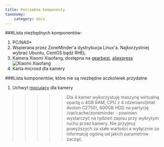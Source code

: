 ```yaml
---
title: Potrzebne komponenty
taxonomy:
    category: docs
---
```



###Lista niezbędnych komponentów:
1. PC/NAS*
2. Wspierana przez ZoneMinder'a dystrybucja Linux'a. Najkorzystniej wybrać Ubuntu, CentOS bądź RHEL
3. Kamera Xiaomi Xiaofang, dostępna na [gearbest](https://www.gearbest.com/ip-cameras/pp_620813.html), [aliexpress](https://www.aliexpress.com/wholesale?catId=0&initiative_id=SB_20180218020558&SearchText=xiaomi+xiaofang)
![Xiaomi Xiaofang](http://airmonitor.pl/images/xiaomi_xiaofang_01.jpg)
4. Karta microsd dla kamery

###Lista komponentów, które nie są niezbędne aczkolwiek przydatne
1. Uchwyt [mocujący](https://www.aliexpress.com/item/Weather-Resistance-waterproof-Plastic-Housing-camera-case-For-WyzeCam-xiaomi-xiaofang-1080p-HD-Wireless-Smart-Home/32845116020.html?spm=2114.10010108.1000013.3.4ac14ef6Eufe9o&traffic_analysisId=recommend_2088_2_90158_iswistore&scm=1007.13339.90158.0&pvid=4fdd5093-6429-4304-93d5-6d8dc5cb5bb4&tpp=1) dla kamery


>>>>>Dla 4 kamer wykorzystuję maszynę wirtualną opartą o 4GB RAM, CPU z 4 rdzeniami(Intel Avoton C2750), 600GB HDD na partycję /var/cache/zoneminder - powinien wystarczyć na tydzień zapisu przy wykrytym ruchu przez kamery. Nie przyjmuj powyższych za stałe wartości a wyłącznie za informację ogólną od jakich parametrów zacząć.
